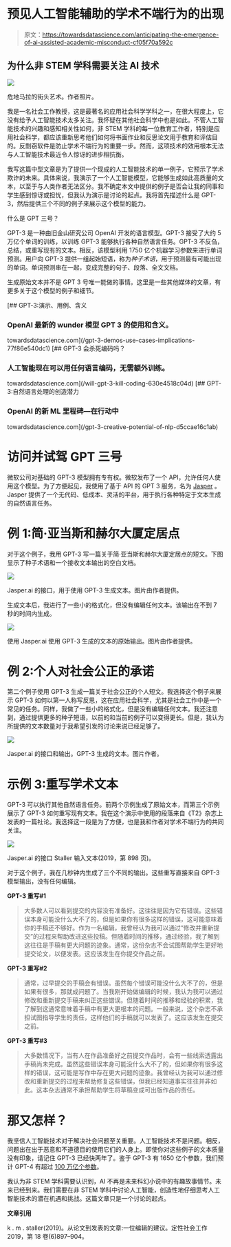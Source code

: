 # 预见人工智能辅助的学术不端行为的出现

> 原文：<https://towardsdatascience.com/anticipating-the-emergence-of-ai-assisted-academic-misconduct-cf05f70a592c>

## 为什么非 STEM 学科需要关注 AI 技术

![](img/28dc98568793d0ab1006e890c162c8d9.png)

危地马拉的街头艺术。作者照片。

我是一名社会工作教授，这是最著名的应用社会科学学科之一，在很大程度上，它没有给予人工智能技术太多关注。我怀疑在其他社会科学中也是如此。不管人工智能技术的兴趣和感知相关性如何，非 STEM 学科的每一位教育工作者，特别是应用社会科学，都应该重新思考他们如何将书面作业和反思论文用于教育和评估目的。反剽窃软件是防止学术不端行为的重要一步。然而，这项技术的效用根本无法与人工智能技术最近令人惊讶的进步相抗衡。

我写这篇中型文章是为了提供一个现成的人工智能技术的单一例子，它预示了学术欺诈的未来。具体来说，我演示了一个人工智能模型，它能够生成如此高质量的文本，以至于与人类作者无法区分。我不确定本文中提供的例子是否会让我的同事和学生感到惊讶或担忧，但我认为演示是讨论的起点。我将首先描述什么是 GPT-3，然后提供三个不同的例子来展示这个模型的能力。

什么是 GPT 三号？

GPT-3 是一种由旧金山研究公司 OpenAI 开发的语言模型。GPT-3 接受了大约 5 万亿个单词的训练，以训练 GPT-3 能够执行各种自然语言任务。GPT-3 不反刍，总结，或重写现有的文本。相反，该模型利用 1750 亿个机器学习参数来进行单词预测。用户向 GPT-3 提供一组起始短语，称为*种子术语*，用于预测最有可能出现的单词。单词预测串在一起，变成完整的句子、段落、全文文档。

生成原始文本并不是 GPT 3 号唯一能做的事情。这里是一些其他媒体的文章，有更多关于这个模型的例子和细节。

[](/gpt-3-demos-use-cases-implications-77f86e540dc1) [## GPT-3:演示、用例、含义

### OpenAI 最新的 wunder 模型 GPT 3 的使用和含义。

towardsdatascience.com](/gpt-3-demos-use-cases-implications-77f86e540dc1) [](/will-gpt-3-kill-coding-630e4518c04d) [## GPT-3 会杀死编码吗？

### 人工智能现在可以用任何语言编码，无需额外训练。

towardsdatascience.com](/will-gpt-3-kill-coding-630e4518c04d) [](/gpt-3-creative-potential-of-nlp-d5ccae16c1ab) [## GPT-3:自然语言处理的创造潜力

### OpenAI 的新 ML 里程碑—在行动中

towardsdatascience.com](/gpt-3-creative-potential-of-nlp-d5ccae16c1ab) 

# **访问并试驾 GPT 三号**

微软公司对基础的 GPT-3 模型拥有专有权。微软发布了一个 API，允许任何人使用这个模型。为了方便起见，我使用了基于 API 的 GPT 3 服务，名为 [Jasper](https://www.jasper.ai/) 。Jasper 提供了一个无代码、低成本、灵活的平台，用于执行各种特定于文本生成的自然语言任务。

# 例 1:简·亚当斯和赫尔大厦定居点

对于这个例子，我用 GPT-3 写一篇关于简·亚当斯和赫尔大厦定居点的短文。下图显示了种子术语和一个接收文本输出的空白文档。

![](img/4ea54f04f59d1e42a4336d320bb9fe3a.png)

Jasper.ai 的接口，用于使用 GPT-3 生成文本。图片由作者提供。

生成文本后，我进行了一些小的格式化，但没有编辑任何文本。该输出在不到 7 秒的时间内生成。

![](img/f52fd56970425efa6f70e239add45ec6.png)

使用 Jasper.ai 使用 GPT-3 生成的文本的原始输出。图片由作者提供。

# 例 2:个人对社会公正的承诺

第二个例子使用 GPT-3 生成一篇关于社会公正的个人短文。我选择这个例子来展示 GPT-3 如何以第一人称写反思，这在应用社会科学，尤其是社会工作中是一个常见的任务。同样，我做了一些小的格式化，但是没有编辑任何文本。我还注意到，通过提供更多的种子短语，以前的和当前的例子可以变得更长。但是，我认为所提供的文本数量对于我希望引发的讨论来说已经足够了。

![](img/d224b0586d9a2770e97e1c355bdcbc1f.png)

Jasper.ai 的接口和输出。GPT-3 生成的文本。图片作者。

# 示例 3:重写学术文本

GPT-3 可以执行其他自然语言任务。前两个示例生成了原始文本，而第三个示例展示了 GPT-3 如何重写现有文本。我在这个演示中使用的段落来自《T2》杂志上发表的一篇社论。我选择这一段是为了方便，也是我和作者对学术不端行为的共同关注。

![](img/d5c257407cacab91a58f70af38b572c5.png)

Jasper.ai 的接口 Staller 输入文本(2019，第 898 页)。

对于这个例子，我在几秒钟内生成了三个不同的输出。这些重写直接来自 GPT-3 模型输出，没有任何编辑。

**GPT-3 重写#1**

> 大多数人可以看到提交的内容没有准备好。这往往是因为它有错误。这些错误本身可能没什么大不了的，但是如果你有很多这样的错误，这可能意味着你的手稿还不够好。作为一名编辑，我曾经认为我可以通过“修改并重新提交”的过程来帮助改进这些投稿。但随着时间的推移，通过经验，我了解到这往往是手稿有更大问题的迹象。通常，这份杂志不会试图帮助学生更好地提交论文，以便发表。这应该发生在你提交作品之前。

**GPT-3 重写#2**

> 通常，过早提交的手稿会有错误。虽然每个错误可能没什么大不了的，但是如果有很多，那就成问题了。当我刚开始做编辑的时候，我认为我可以通过修改和重新提交手稿来纠正这些错误。但随着时间的推移和经验的积累，我了解到这通常意味着手稿中有更大更根本的问题。一般来说，这个杂志不承担试图指导学生的责任，这样他们的手稿就可以发表了。这应该发生在提交之前。

**GPT-3 重写#3**

> 大多数情况下，当有人在作品准备好之前提交作品时，会有一些线索透露出手稿尚未完成。虽然这些错误本身可能没什么大不了的，但如果你有很多这样的错误，这可能是写作中存在更大问题的迹象。我曾经认为我可以通过修改和重新提交的过程来帮助修复这些错误，但我已经知道事实往往并非如此。这本杂志通常不承担帮助学生将草稿变成可出版作品的责任。

# 那又怎样？

我坚信人工智能技术对于解决社会问题至关重要。人工智能技术不是问题。相反，问题出在出于恶意和不道德目的使用它们的人身上。即使你对这些例子的文本质量没有印象，请记住 GPT-3 已经快两年了。鉴于 GPT-3 有 1650 亿个参数，我们预计 GPT-4 有超过 [100 万亿个参数](/gpt-4-will-have-100-trillion-parameters-500x-the-size-of-gpt-3-582b98d82253)。

我认为非 STEM 学科需要认识到，AI 不再是未来科幻小说中的有趣故事情节。未来已经到来。我们需要在非 STEM 学科中讨论人工智能，创造性地仔细思考人工智能技术的潜在机遇和挑战。这篇文章只是一个讨论的起点。

**文章引用**

k . m . staller(2019)。从论文到发表的文章:一位编辑的建议。定性社会工作 2019，第 18 卷(6)897–904。